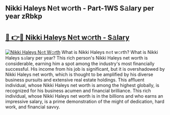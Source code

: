 ## Nikki Haleys N𝚎t w𝚘rth - Part-1WS S𝚊lary per year zRbkp

# <h2><a href="http://gc25zb4.nevu.top/?p=Nikki+Haleys">🔗 👉🔴 Nikki Haleys N𝚎t w𝚘rth - S𝚊lary</a></h2>

[![Nikki Haleys N𝚎t W𝚘rth](https://i.imgur.com/Oavwk0R.jpeg)](http://gc25zb4.nevu.top/?p=Nikki+Haleys)
What is Nikki Haleys n𝚎t w𝚘rth? What is Nikki Haleys s𝚊lary per year?
This rich person's Nikki Haleys net worth is considerable, earning him a spot among the industry's most financially successful. His income from his job is significant, but it is overshadowed by Nikki Haleys net worth, which is thought to be amplified by his diverse business pursuits and extensive real estate holdings. This affluent individual, whose Nikki Haleys net worth is among the highest globally, is recognized for his business acumen and financial brilliance. This rich individual, whose Nikki Haleys net worth is in the billions and who earns an impressive salary, is a prime demonstration of the might of dedication, hard work, and financial savvy.
